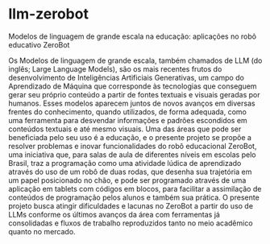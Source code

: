 # llm-zerobot
Modelos de linguagem de grande escala na educação: aplicações no robô educativo ZeroBot


Os Modelos de linguagem de grande escala, também chamados de LLM (do inglês; Large Language Models), são os mais recentes frutos do desenvolvimento de Inteligências Artificiais Generativas, um campo do Aprendizado de Máquina que corresponde às tecnologias que conseguem gerar seu próprio conteúdo a partir de fontes textuais e visuais geradas por humanos. Esses modelos aparecem juntos de novos avanços em diversas frentes do conhecimento, quando utilizados, de forma adequada, como uma ferramenta para desvendar informações e padrões escondidos em conteúdos textuais e até mesmo visuais. 
Uma das áreas que pode ser beneficiada pelo seu uso é a educação, e o presente projeto se propõe a resolver problemas e inovar funcionalidades do robô educacional ZeroBot, uma iniciativa que, para salas de aula de diferentes níveis em escolas pelo Brasil, traz a programação como uma atividade lúdica de aprendizado através do uso de um robô de duas rodas, que desenha sua trajetória em um papel posicionado no chão, e pode ser programado através de uma aplicação em tablets com códigos em blocos, para facilitar a assimilação de conteúdos de programação pelos alunos e também sua prática.
O presente projeto busca atingir dificuldades e lacunas no ZeroBot a partir do uso de LLMs conforme os últimos avanços da área com ferramentas já consolidadas e fluxos de trabalho reproduzidos tanto no meio acadêmico quanto no mercado.
